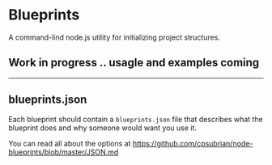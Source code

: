 # Blueprints

A command-lind node.js utility for initializing project structures.

## Work in progress .. usagle and examples coming ##

***

## blueprints.json ##
Each blueprint should contain a `blueprints.json` file that describes
what the blueprint does and why someone would want you use it.

You can read all about the options at https://github.com/cpsubrian/node-blueprints/blob/master/JSON.md
